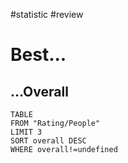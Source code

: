 #statistic #review 
# Best...
## ...Overall
```dataview
TABLE
FROM "Rating/People"
LIMIT 3
SORT overall DESC
WHERE overall!=undefined
```
